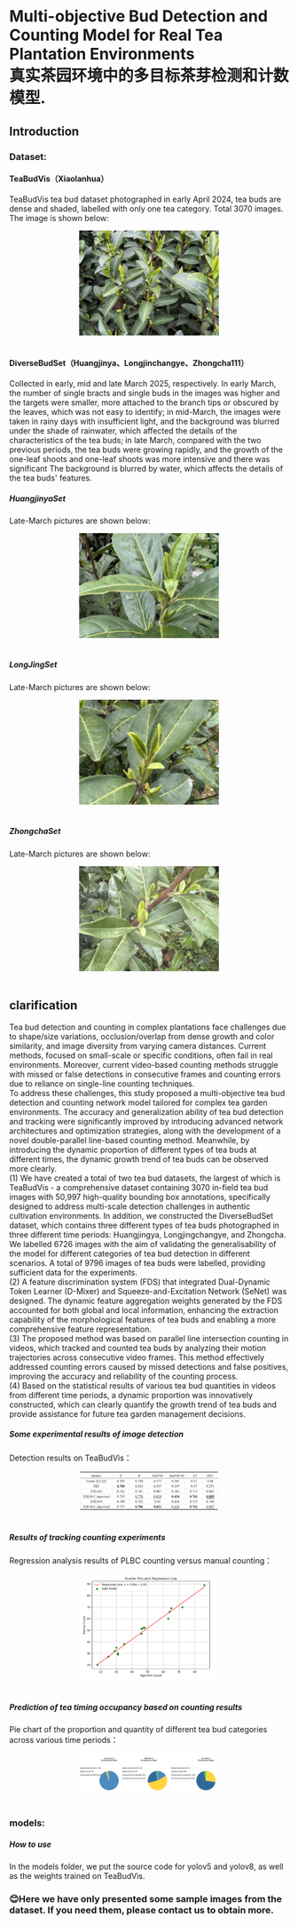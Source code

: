 # Multi-objective Bud Detection and Counting Model for Real Tea Plantation Environments<br>真实茶园环境中的多目标茶芽检测和计数模型.
## Introduction<br>
### Dataset:<br>
#### TeaBudVis（Xiaolanhua）<br>
TeaBudVis tea bud dataset photographed in early April 2024, tea buds are dense and shaded, labelled with only one tea category. Total 3070 images.<br>
The image is shown below:<br>
<div align="center">
  <img src="https://github.com/aau-pcc/FDS-YOLO/blob/main/TeaBudVis/Images/2024_04_07_10_47_IMG_3490.jpg" width="50%">
</div><br>

#### DiverseBudSet（Huangjinya、Longjinchangye、Zhongcha111）<br>
Collected in early, mid and late March 2025, respectively. In early March, the number of single bracts and single buds in the images was higher and the targets were smaller, more attached to the branch tips or obscured by the leaves, which was not easy to identify; in mid-March, the images were taken in rainy days with insufficient light, and the background was blurred under the shade of rainwater, which affected the details of the characteristics of the tea buds; in late March, compared with the two previous periods, the tea buds were growing rapidly, and the growth of the one-leaf shoots and one-leaf shoots was more intensive and there was significant The background is blurred by water, which affects the details of the tea buds' features.<br>
##### HuangjinyaSet<br>
Late-March pictures are shown below:<br>
<div align="center">
  <img src="https://github.com/aau-pcc/FDS-YOLO/blob/main/DiverseBudSet/HuangjinyaSet/late/images/2025_03_28_11_06_IMG_2713_001.jpg" width="50%">
</div><br>

##### LongJingSet<br>
Late-March pictures are shown below:<br>
<div align="center">
  <img src="https://github.com/aau-pcc/FDS-YOLO/blob/main/DiverseBudSet/LongJingSet/late/images/288.jpg" width="50%">
</div><br>

##### ZhongchaSet<br>
Late-March pictures are shown below:<br>
<div align="center">
  <img src="https://github.com/aau-pcc/FDS-YOLO/blob/main/DiverseBudSet/ZhongchaSet/late/images/2025_03_28_10_34_IMG_2322_003.jpg" width="50%">
</div><br>

## clarification<br>
Tea bud detection and counting in complex plantations face challenges due to shape/size variations, occlusion/overlap from dense growth and color similarity, and image diversity from varying camera distances. Current methods, focused on small-scale or specific conditions, often fail in real environments. Moreover, current video-based counting methods struggle with missed or false detections in consecutive frames and counting errors due to reliance on single-line counting techniques.<br>
To address these challenges, this study proposed a multi-objective tea bud detection and counting network model tailored for complex tea garden environments. The accuracy and generalization ability of tea bud detection and tracking were significantly improved by introducing advanced network architectures and optimization strategies, along with the development of a novel double-parallel line-based counting method. Meanwhile, by introducing the dynamic proportion of different types of tea buds at different times, the dynamic growth trend of tea buds can be observed more clearly.<br>
(1) We have created a total of two tea bud datasets, the largest of which is TeaBudVis - a comprehensive dataset containing 3070 in-field tea bud images with 50,997 high-quality bounding box annotations, specifically designed to address multi-scale detection challenges in authentic cultivation environments. In addition, we constructed the DiverseBudSet dataset, which contains three different types of tea buds photographed in three different time periods: Huangjingya, Longjingchangye, and Zhongcha. We labelled 6726 images with the aim of validating the generalisability of the model for different categories of tea bud detection in different scenarios. A total of 9796 images of tea buds were labelled, providing sufficient data for the experiments.<br>
(2) A feature discrimination system (FDS) that integrated Dual-Dynamic Token Learner (D-Mixer) and Squeeze-and-Excitation Network (SeNet) was designed. The dynamic feature aggregation weights generated by the FDS accounted for both global and local information, enhancing the extraction capability of the morphological features of tea buds and enabling a more comprehensive feature representation.<br>
(3) The proposed method was based on parallel line intersection counting in videos, which tracked and counted tea buds by analyzing their motion trajectories across consecutive video frames. This method effectively addressed counting errors caused by missed detections and false positives, improving the accuracy and reliability of the counting process.<br>
(4) Based on the statistical results of various tea bud quantities in videos from different time periods, a dynamic proportion was innovatively constructed, which can clearly quantify the growth trend of tea buds and provide assistance for future tea garden management decisions.<br>

##### Some experimental results of image detection<br>
Detection results on TeaBudVis：<br>
<div align="center">
  <img src="https://github.com/aau-pcc/FDS-YOLO/blob/main/pictures/1.png" width="50%">
</div><br>

##### Results of tracking counting experiments<br>
Regression analysis results of PLBC counting versus manual counting：<br>
<div align="center">
  <img src="https://github.com/aau-pcc/FDS-YOLO/blob/main/pictures/2.png" width="50%">
</div><br>

##### Prediction of tea timing occupancy based on counting results<br>
Pie chart of the proportion and quantity of different tea bud categories across various time periods：<br>
<div align="center">
  <img src="https://github.com/aau-pcc/FDS-YOLO/blob/main/pictures/3.png" width="50%">
</div><br>

### models:<br>
##### How to use<br>
In the models folder, we put the source code for yolov5 and yolov8, as well as the weights trained on TeaBudVis.<br>

### :blush:Here we have only presented some sample images from the dataset. If you need them, please contact us to obtain more.<br>

